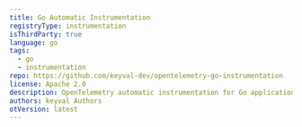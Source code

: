 ```yaml
---
title: Go Automatic Instrumentation
registryType: instrumentation
isThirdParty: true
language: go
tags:
  - go
  - instrumentation
repo: https://github.com/keyval-dev/opentelemetry-go-instrumentation
license: Apache 2.0
description: OpenTelemetry automatic instrumentation for Go applications. 
authors: keyval Authors
otVersion: latest
---
```

